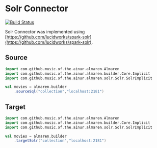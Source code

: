 # Solr Connector

[![Build Status](https://travis-ci.com/modakanalytics/solr-connector.almaren.svg?token=TEB3zRDqVUuChez9334q&branch=master)](https://travis-ci.com/modakanalytics/solr-connector.almaren)

Solr Connector was implemented using [https://github.com/lucidworks/spark-solr](https://github.com/lucidworks/spark-solr).

## Source

```scala
import com.github.music.of.the.ainur.almaren.Almaren
import com.github.music.of.the.ainur.almaren.builder.Core.Implicit
import com.github.music.of.the.ainur.almaren.solr.Solr.SolrImplicit

val movies = almaren.builder
    .sourceSql("collection","localhost:2181")
```


## Target

```scala
import com.github.music.of.the.ainur.almaren.Almaren
import com.github.music.of.the.ainur.almaren.builder.Core.Implicit
import com.github.music.of.the.ainur.almaren.solr.Solr.SolrImplicit

val movies = almaren.builder
    .targetSolr("collection","localhost:2181")
```
